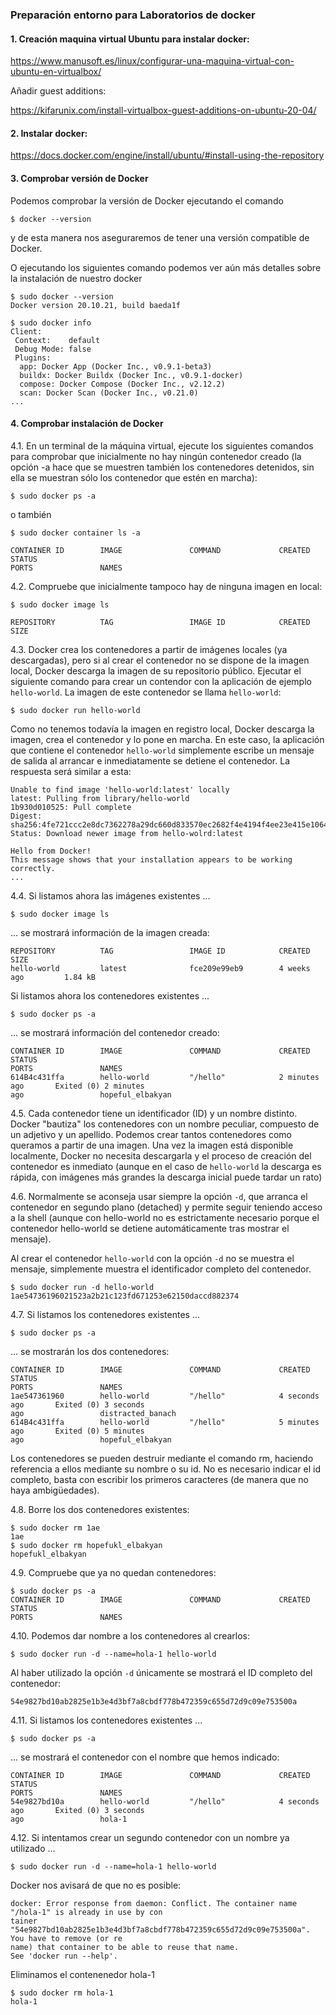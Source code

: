 ### Preparación entorno para Laboratorios de docker

#### 1. Creación maquina virtual Ubuntu para instalar docker:

https://www.manusoft.es/linux/configurar-una-maquina-virtual-con-ubuntu-en-virtualbox/

Añadir guest additions:

https://kifarunix.com/install-virtualbox-guest-additions-on-ubuntu-20-04/

#### 2. Instalar docker:

https://docs.docker.com/engine/install/ubuntu/#install-using-the-repository

#### 3. Comprobar versión de Docker
Podemos comprobar la versión de Docker ejecutando el comando

	$ docker --version

y de esta manera nos aseguraremos de tener una versión compatible de Docker.

O ejecutando los siguientes comando podemos ver aún más detalles sobre la instalación de nuestro docker

	$ sudo docker --version
	Docker version 20.10.21, build baeda1f

	$ sudo docker info
	Client:
	 Context:    default
	 Debug Mode: false
	 Plugins:
	  app: Docker App (Docker Inc., v0.9.1-beta3)
	  buildx: Docker Buildx (Docker Inc., v0.9.1-docker)
	  compose: Docker Compose (Docker Inc., v2.12.2)
	  scan: Docker Scan (Docker Inc., v0.21.0)
	...

#### 4. Comprobar instalación de Docker

4.1. En un terminal de la máquina virtual, ejecute los siguientes comandos para comprobar que inicialmente no hay ningún contenedor creado
(la opción -a hace que se muestren también los contenedores detenidos, sin ella se muestran sólo los contenedor que estén en
marcha):

	$ sudo docker ps -a

o también

	$ sudo docker container ls -a

	CONTAINER ID        IMAGE               COMMAND             CREATED             STATUS
	PORTS               NAMES

4.2. Compruebe que inicialmente tampoco hay de ninguna imagen en local:

	$ sudo docker image ls

	REPOSITORY          TAG                 IMAGE ID            CREATED             SIZE

4.3. Docker crea los contenedores a partir de imágenes locales (ya descargadas), pero si al crear el contenedor no se dispone de la imagen local, Docker descarga la imagen de su repositorio público. Ejecutar el siguiente comando para crear un contendor con la aplicación de ejemplo `hello-world`. La imagen de este contenedor se llama `hello-world`:

	$ sudo docker run hello-world

Como no tenemos todavía la imagen en registro local, Docker descarga la imagen, crea el contenedor y lo pone en marcha.
En este caso, la aplicación que contiene el contenedor `hello-world` simplemente escribe un mensaje de salida al arrancar e inmediatamente se detiene el contenedor. La respuesta será similar a esta:

	Unable to find image 'hello-world:latest' locally
	latest: Pulling from library/hello-world
	1b930d010525: Pull complete
	Digest: sha256:4fe721ccc2e8dc7362278a29dc660d833570ec2682f4e4194f4ee23e415e1064
	Status: Download newer image from hello-wolrd:latest

	Hello from Docker!
	This message shows that your installation appears to be working correctly.
	...

4.4. Si listamos ahora las imágenes existentes ...

	$ sudo docker image ls

... se mostrará información de la imagen creada:

	REPOSITORY          TAG                 IMAGE ID            CREATED             SIZE
	hello-world         latest              fce209e99eb9        4 weeks ago         1.84 kB

Si listamos ahora los contenedores existentes ...

	$ sudo docker ps -a

... se mostrará información del contenedor creado:

	CONTAINER ID        IMAGE               COMMAND             CREATED             STATUS
	PORTS               NAMES
	614B4c431ffa        hello-world         "/hello"            2 minutes ago       Exited (0) 2 minutes
	ago                 hopeful_elbakyan

4.5. Cada contenedor tiene un identificador (ID) y un nombre distinto. Docker "bautiza" los contenedores con un nombre peculiar, compuesto de un adjetivo y un apellido. Podemos crear tantos contenedores como queramos a partir de una imagen. Una vez la imagen está disponible localmente, Docker no necesita descargarla y el proceso de creación del contenedor es inmediato (aunque en el caso de `hello-world` la descarga es rápida, con imágenes más grandes la descarga inicial puede tardar un rato)

4.6. Normalmente se aconseja usar siempre la opción `-d`, que arranca el contenedor en segundo plano (detached) y permite seguir teniendo acceso a la shell (aunque con hello-world no es estrictamente necesario porque el contenedor hello-world se detiene automáticamente tras mostrar el mensaje).

Al crear el contenedor `hello-world` con la opción `-d` no se muestra el mensaje, simplemente muestra el identificador completo del contenedor.

	$ sudo docker run -d hello-world
	1ae54736196021523a2b21c123fd671253e62150daccd882374

4.7. Si listamos los contenedores existentes ...

	$ sudo docker ps -a

... se mostrarán los dos contenedores:

	CONTAINER ID        IMAGE               COMMAND             CREATED             STATUS
	PORTS               NAMES
	1ae547361960        hello-world         "/hello"            4 seconds ago       Exited (0) 3 seconds
	ago                 distracted_banach
	614B4c431ffa        hello-world         "/hello"            5 minutes ago       Exited (0) 5 minutes
	ago                 hopeful_elbakyan

Los contenedores se pueden destruir mediante el comando rm, haciendo referencia a ellos mediante su nombre o su id.
No es necesario indicar el id completo, basta con escribir los primeros caracteres (de manera que no haya ambigüedades).

4.8. Borre los dos contenedores existentes:

	$ sudo docker rm 1ae
	1ae
	$ sudo docker rm hopefukl_elbakyan
	hopefukl_elbakyan

4.9. Compruebe que ya no quedan contenedores:

	$ sudo docker ps -a
	CONTAINER ID        IMAGE               COMMAND             CREATED             STATUS
	PORTS               NAMES

4.10. Podemos dar nombre a los contenedores al crearlos:

	$ sudo docker run -d --name=hola-1 hello-world

Al haber utilizado la opción `-d` únicamente se mostrará el ID completo del contenedor:

	54e9827bd10ab2825e1b3e4d3bf7a8cbdf778b472359c655d72d9c09e753500a

4.11. Si listamos los contenedores existentes ...

	$ sudo docker ps -a

... se mostrará el contenedor con el nombre que hemos indicado:

	CONTAINER ID        IMAGE               COMMAND             CREATED             STATUS
	PORTS               NAMES
	54e9827bd10a        hello-world         "/hello"            4 seconds ago       Exited (0) 3 seconds
	ago                 hola-1

4.12. Si intentamos crear un segundo contenedor con un nombre ya utilizado ...

	$ sudo docker run -d --name=hola-1 hello-world

Docker nos avisará de que no es posible:

	docker: Error response from daemon: Conflict. The container name "/hola-1" is already in use by con
	tainer "54e9827bd10ab2825e1b3e4d3bf7a8cbdf778b472359c655d72d9c09e753500a". You have to remove (or re
	name) that container to be able to reuse that name.
	See 'docker run --help'.

Eliminamos el contenenedor hola-1

	$ sudo docker rm hola-1
	hola-1
